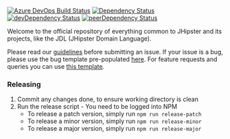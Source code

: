 [![Azure DevOps Build Status][azure-devops-image]][azure-devops-url-main] [![Dependency Status][dependency-image]][dependency-url] [![devDependency Status][devDependency-image]][devDependency-url] [![peerDependency Status][peerDependency-image]][peerDependency-url]


Welcome to the official repository of everything common to JHipster and its projects, like the JDL (JHipster Domain Language).

Please read our [guidelines](/CONTRIBUTING.md#submitting-an-issue) before submitting an issue.
If your issue is a bug, please use the bug template pre-populated [here](https://github.com/jhipster/jhipster-core/issues/new?template=BUG_REPORT.md).
For feature requests and queries you can use [this template](https://github.com/jhipster/jhipster-core/issues/new?template=FEATURE_REQUEST.md).

### Releasing

1. Commit any changes done, to ensure working directory is clean
2. Run the release script - You need to be logged into NPM
    * To release a patch version, simply run `npm run release-patch`
    * To release a minor version, simply run `npm run release-minor`
    * To release a major version, simply run `npm run release-major`



[azure-devops-image]: https://dev.azure.com/jhipster/jhipster-core/_apis/build/status/jhipster.jhipster-core?branchName=master
[azure-devops-url-main]: https://dev.azure.com/jhipster/jhipster-core/_build

[travis-image]: https://travis-ci.org/jhipster/jhipster-core.svg?branch=master
[travis-url]: https://travis-ci.org/jhipster/jhipster-core

[dependency-image]: https://david-dm.org/jhipster/jhipster-core.svg
[dependency-url]: https://david-dm.org/jhipster/jhipster-core

[devDependency-image]: https://david-dm.org/jhipster/jhipster-core/dev-status.svg
[devDependency-url]: https://david-dm.org/jhipster/jhipster-core#info=devDependencies

[peerDependency-image]: https://david-dm.org/jhipster/jhipster-core/peer-status.svg
[peerDependency-url]: https://david-dm.org/jhipster/jhipster-core#info=peerDependencies